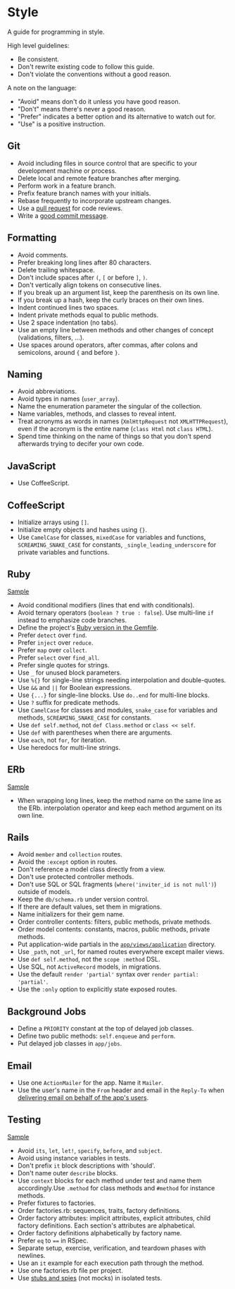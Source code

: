 Style
=====

A guide for programming in style.

High level guidelines:

* Be consistent.
* Don't rewrite existing code to follow this guide.
* Don't violate the conventions without a good reason.

A note on the language:

* "Avoid" means don't do it unless you have good reason.
* "Don't" means there's never a good reason.
* "Prefer" indicates a better option and its alternative to watch out for.
* "Use" is a positive instruction.

Git
---

* Avoid including files in source control that are specific to your
  development machine or process.
* Delete local and remote feature branches after merging.
* Perform work in a feature branch.
* Prefix feature branch names with your initials.
* Rebase frequently to incorporate upstream changes.
* Use a [pull request](http://goo.gl/Kmdee) for code reviews.
* Write a [good commit message](http://goo.gl/w11us).

Formatting
----------

* Avoid comments.
* Prefer breaking long lines after 80 characters.
* Delete trailing whitespace.
* Don't include spaces after `(`, `[` or before `]`, `)`.
* Don't vertically align tokens on consecutive lines.
* If you break up an argument list, keep the parenthesis on its own line.
* If you break up a hash, keep the curly braces on their own lines.
* Indent continued lines two spaces.
* Indent private methods equal to public methods.
* Use 2 space indentation (no tabs).
* Use an empty line between methods and other changes of concept (validations, filters, ...).
* Use spaces around operators, after commas, after colons and semicolons, around
  `{` and before `}`.

Naming
------

* Avoid abbreviations.
* Avoid types in names (`user_array`).
* Name the enumeration parameter the singular of the collection.
* Name variables, methods, and classes to reveal intent.
* Treat acronyms as words in names (`XmlHttpRequest` not `XMLHTTPRequest`),
  even if the acronym is the entire name (`class Html` not `class HTML`).
* Spend time thinking on the name of things so that you don't spend afterwards
  trying to decifer your own code.

JavaScript
----------

* Use CoffeeScript.

CoffeeScript
------------

* Initialize arrays using `[]`.
* Initialize empty objects and hashes using `{}`.
* Use `CamelCase` for classes, `mixedCase` for variables and functions,
  `SCREAMING_SNAKE_CASE` for constants, `_single_leading_underscore` for
  private variables and functions.

Ruby
----

[Sample](/thoughtbot/guides/blob/master/style/samples/ruby.rb)

* Avoid conditional modifiers (lines that end with conditionals).
* Avoid ternary operators (`boolean ? true : false`). Use multi-line `if`
  instead to emphasize code branches.
* Define the project's [Ruby version in the
  Gemfile](http://gembundler.com/man/gemfile.5.html#RUBY-ruby-).
* Prefer `detect` over `find`.
* Prefer `inject` over `reduce`.
* Prefer `map` over `collect`.
* Prefer `select` over `find_all`.
* Prefer single quotes for strings.
* Use `_` for unused block parameters.
* Use `%{}` for single-line strings needing interpolation and double-quotes.
* Use `&&` and `||` for Boolean expressions.
* Use `{...}` for single-line blocks. Use `do..end` for multi-line blocks.
* Use `?` suffix for predicate methods.
* Use `CamelCase` for classes and modules, `snake_case` for variables and
  methods, `SCREAMING_SNAKE_CASE` for constants.
* Use `def self.method`, not `def Class.method` or `class << self`.
* Use `def` with parentheses when there are arguments.
* Use `each`, not `for`, for iteration.
* Use heredocs for multi-line strings.

ERb
---

[Sample](/thoughtbot/guides/blob/master/style/samples/erb.rb)

* When wrapping long lines, keep the method name on the same line as the ERb.
  interpolation operator and keep each method argument on its own line.

Rails
-----

* Avoid `member` and `collection` routes.
* Avoid the `:except` option in routes.
* Don't reference a model class directly from a view.
* Don't use protected controller methods.
* Don't use SQL or SQL fragments (`where('inviter_id is not null')`) outside
  of models.
* Keep the `db/schema.rb` under version control.
* If there are default values, set them in migrations.
* Name initializers for their gem name.
* Order controller contents: filters, public methods, private methods.
* Order model contents: constants, macros, public methods, private methods.
* Put application-wide partials in the
  [`app/views/application`](http://goo.gl/5Z8Vv) directory.
* Use `_path`, not `_url`, for named routes everywhere except mailer views.
* Use `def self.method`, not the `scope :method` DSL.
* Use SQL, not `ActiveRecord` models, in migrations.
* Use the default `render 'partial'` syntax over `render partial: 'partial'`.
* Use the `:only` option to explicitly state exposed routes.

Background Jobs
---------------

* Define a `PRIORITY` constant at the top of delayed job classes.
* Define two public methods: `self.enqueue` and `perform`.
* Put delayed job classes in `app/jobs`.

Email
-----

* Use one `ActionMailer` for the app. Name it `Mailer`.
* Use the user's name in the `From` header and email in the `Reply-To` when
  [delivering email on behalf of the app's users](http://goo.gl/5w1ck).

Testing
-------

[Sample](/thoughtbot/guides/blob/master/style/samples/testing.rb)

* Avoid `its`, `let`, `let!`, `specify`, `before`, and `subject`.
* Avoid using instance variables in tests.
* Don't prefix `it` block descriptions with 'should'.
* Don't name outer `describe` blocks.
* Use `context` blocks for each method under test and name them accordingly.Use `.method`
  for class methods and `#method` for instance methods.
* Prefer fixtures to factories.  
* Order factories.rb: sequences, traits, factory definitions.
* Order factory attributes: implicit attributes, explicit attributes,
  child factory definitions. Each section's attributes are alphabetical.
* Order factory definitions alphabetically by factory name.
* Prefer `eq` to `==` in RSpec.
* Separate setup, exercise, verification, and teardown phases with newlines.
* Use an `it` example for each execution path through the method.
* Use one factories.rb file per project.
* Use [stubs and spies](http://goo.gl/EciDJ) (not mocks) in isolated tests.
